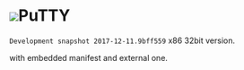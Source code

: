 <h1><img src="resource/icon.png" />PuTTY</h1>

<code>Development snapshot 2017-12-11.9bff559</code> x86 32bit version.

with embedded manifest and external one.